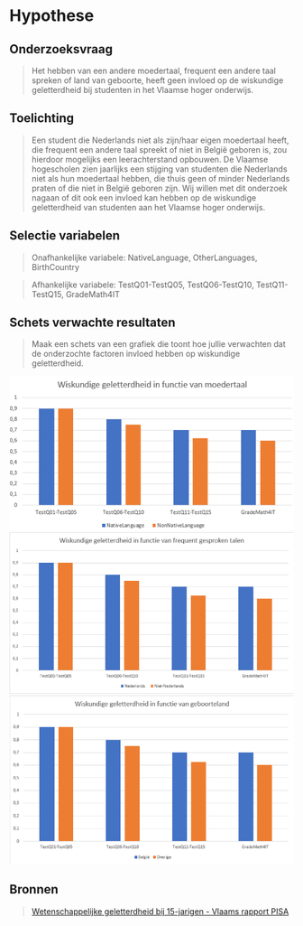 # Hypothese

## Onderzoeksvraag

> Het hebben van een andere moedertaal, frequent een andere taal spreken of land van geboorte, heeft geen invloed op de wiskundige geletterdheid bij studenten in het Vlaamse hoger onderwijs.

## Toelichting

> Een student die Nederlands niet als zijn/haar eigen moedertaal heeft, die frequent een andere taal spreekt of niet in België geboren is, zou hierdoor mogelijks een leerachterstand opbouwen. De Vlaamse hogescholen zien jaarlijks een stijging van studenten die Nederlands niet als hun moedertaal hebben, die thuis geen of minder Nederlands praten of die niet in België geboren zijn. Wij willen met dit onderzoek nagaan of dit ook een invloed kan hebben op de wiskundige geletterdheid van studenten aan het Vlaamse hoger onderwijs. 

## Selectie variabelen

> Onafhankelijke variabele: NativeLanguage, OtherLanguages, BirthCountry

> Afhankelijke variabele: TestQ01-TestQ05, TestQ06-TestQ10, TestQ11-TestQ15, GradeMath4IT

## Schets verwachte resultaten

> Maak een schets van een grafiek die toont hoe jullie verwachten dat de onderzochte factoren invloed hebben op wiskundige geletterdheid.

![Wiskundige geletterdheid in functie van moedertaal](moedertaal.PNG)
![Wiskundige geletterdheid in functie van frequent gesproken talen](frequent-gesroken-talen.png)
![Wiskundige geletterdheid in functie van geboorteland](geboorteland.png)

## Bronnen

> [Wetenschappelijke geletterdheid bij 15-jarigen - Vlaams rapport PISA](https://www.pisa.ugent.be/uploads/assets/140/1485507054477-Vlaams%20rapport%202015(2).pdf)
